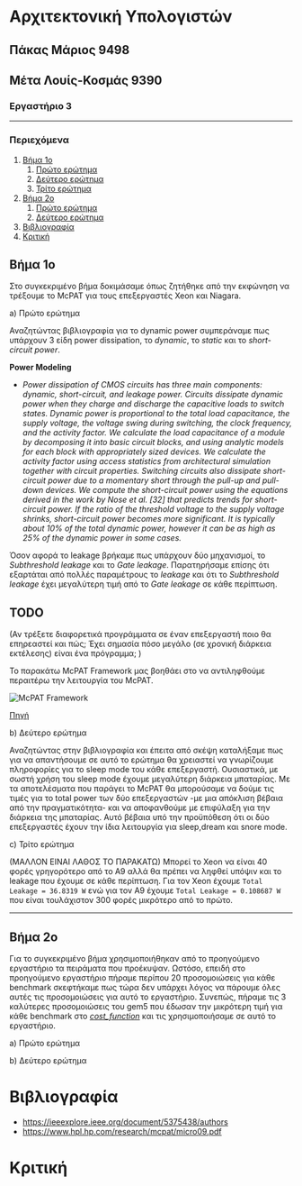# Αρχιτεκτονική Υπολογιστών
## Πάκας Μάριος 9498
## Μέτα Λουίς-Κοσμάς 9390
### Εργαστήριο 3  


---
### Περιεχόμενα
   1. [Βήμα 1ο](#1)
      1. [Πρώτο ερώτημα](#1_1)
      2. [Δεύτερο ερώτημα](#1_2)
      3. [Τρίτο ερώτημα](#1_3)
   2. [Βήμα 2ο](#2)
      1. [Πρώτο ερώτημα](#2_1)
      2. [Δεύτερο ερώτημα](#2_2)
   3. [Βιβλιογραφία](#3)
   4. [Κριτική](#4)  
   

<a name="1"></a>
## Βήμα 1ο

Στο συγκεκριμένο βήμα δοκιμάσαμε όπως ζητήθηκε από την εκφώνηση να τρέξουμε το McPAT για τους επεξεργαστές Xeon και Niagara.  

<a name="1_1"></a>
a) Πρώτο ερώτημα  

Αναζητώντας βιβλιογραφία για το dynamic power συμπεράναμε πως υπάρχουν 3 είδη power dissipation, το _dynamic_, το _static_ και το _short-circuit power_.

**Power Modeling**  
   - _Power dissipation of CMOS circuits has three main components: dynamic, short-circuit, and leakage power. Circuits dissipate dynamic power when they charge and discharge the capacitive loads to switch states. Dynamic power is proportional to the total load capacitance, the supply voltage, the voltage swing during switching, the clock frequency, and the activity factor. We calculate the load capacitance of a module by decomposing it into basic circuit blocks, and using analytic models for each block with appropriately sized devices. We calculate the activity factor using access statistics from architectural simulation together with circuit properties. Switching circuits also dissipate short-circuit power due to a momentary short through the pull-up and pull-down devices. We compute the short-circuit power using the equations derived in the work by Nose et al. [32] that predicts trends for short-circuit power. If the ratio of the threshold voltage to the supply voltage shrinks, short-circuit power becomes more significant. It is typically about 10% of the total dynamic power, however it can be as high as 25% of the dynamic power in some cases._
 
Όσον αφορά το leakage βρήκαμε πως υπάρχουν δύο μηχανισμοί, το _Subthreshold leakage_ και το _Gate leakage_. Παρατηρήσαμε επίσης ότι εξαρτάται από πολλές παραμέτρους το _leakage_ και ότι το _Subthreshold leakage_ έχει μεγαλύτερη τιμή από το _Gate leakage_ σε κάθε περίπτωση.  

## TODO   
(Αν τρέξετε διαφορετικά προγράμματα σε έναν επεξεργαστή ποιο θα 
επηρεαστεί  και  πώς;  Έχει  σημασία  πόσο  μεγάλο  (σε  χρονική  διάρκεια  εκτέλεσης)  είναι  ένα 
πρόγραμμα; )

Το παρακάτω McPAT Framework μας βοηθάει στο να αντιληφθούμε περαιτέρω την λειτουργία του McPAT.

![McPAT Framework](https://github.com/lkmeta/computer-architecture-lab3/blob/main/McPAT%20framework.png)

[Πηγή](https://www.hpl.hp.com/research/mcpat/micro09.pdf)

<a name="1_2"></a>
b) Δεύτερο ερώτημα   

Αναζητώντας στην βιβλιογραφία και έπειτα από σκέψη καταλήξαμε πως για να απαντήσουμε σε αυτό το ερώτημα θα χρειαστεί να γνωρίζουμε πληροφορίες για το sleep mode του κάθε επεξεργαστή. Ουσιαστικά, με σωστή χρήση του sleep mode έχουμε μεγαλύτερη διάρκεια μπαταρίας. Με τα αποτελέσματα που παράγει το McPAT θα μπορούσαμε να δούμε τις τιμές για το total power των δύο επεξεργαστών -με μια απόκλιση βέβαια από την πραγματικότητα- και να αποφανθούμε με επιφύλαξη για την διάρκεια της μπαταρίας. Αυτό βέβαια υπό την προϋπόθεση ότι οι δύο επεξεργαστές έχουν την ίδια λειτουργία για sleep,dream και snore mode. 

<a name="1_3"></a>
c) Τρίτο ερώτημα    

(ΜΑΛΛΟΝ ΕΙΝΑΙ ΛΑΘΟΣ ΤΟ ΠΑΡΑΚΑΤΩ)
Μπορεί το Xeon να είναι 40 φορές γρηγορότερο από το A9 αλλά θα πρέπει να ληφθεί υπόψιν και το leakage που έχουμε σε κάθε περίπτωση. Για τον Xeon έχουμε ```Total Leakage = 36.8319 W``` ενώ για τον A9 έχουμε ```Total Leakage = 0.108687 W``` που είναι τουλάχιστον 300 φορές μικρότερο από το πρώτο.  

---
<a name="2"></a>
## Βήμα 2ο

Για το συγκεκριμένο βήμα χρησιμοποιήθηκαν από το προηγούμενο εργαστήριο τα πειράματα που προέκυψαν. Ωστόσο, επειδή στο προηγούμενο εργαστήριο πήραμε περίπου 20 προσομοιώσεις για κάθε benchmark σκεφτήκαμε πως τώρα δεν υπάρχει λόγος να πάρουμε όλες αυτές τις προσομοιώσεις για αυτό το εργαστήριο. Συνεπώς, πήραμε τις 3 καλύτερες προσομοιώσεις του gem5 που έδωσαν την μικρότερη τιμή για κάθε benchmark στο [_cost_function_](https://github.com/Mavioux/computer-architecture-lab2#3) και τις χρησιμοποιήσαμε σε αυτό το εργαστήριο.   

<a name="2_1"></a>
a) Πρώτο ερώτημα    


<a name="2_2"></a>
b) Δεύτερο ερώτημα  

<a name="3"></a>
# Βιβλιογραφία
- https://ieeexplore.ieee.org/document/5375438/authors  
- https://www.hpl.hp.com/research/mcpat/micro09.pdf  

<a name="4"></a>
# Κριτική 

